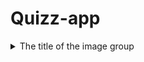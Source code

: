 # Quizz-app
<details>
  <summary>The title of the image group</summary>
  <details>
    <summary>First page</summary>
    <img src="/readme-images/Sign-in-page.png" name="First-page">
  </details>
  <details>
    <summary>Log in page</summary>
    <img src="/readme-images/Log-in-page.png" name="Log-in-page">
  </details>
  <details>
    <summary>Sign up page</summary>
    <img src="/readme-images/Sign-up-page.png" name="Sign-up-page">
  </details>
  <details>
    <summary>Sign up user error page</summary>
    <img src="/readme-images/Sign-up-user-error.png" name="Sign-up-user-error">
  </details>
  <details>
    <summary>Sign up user fields page</summary>
    <img src="/readme-images/Sign-up-fields-error.png" name="Sign-up-fields-error">
  </details>
  <details>
    <summary>Main page</summary>
    <img src="/readme-images/Main-page.png" name="Main-page">
  </details>
  <details>
    <summary>Questions page</summary>
    <img src="/readme-images/Questions-page.png" name="Questions-page">
  </details>
  <details>
    <summary>Questions after checking answers</summary>
    <img src="/readme-images/Questions-checked-page.png" name="Questions-checked-page">
  </details>
  <details>
    <summary>User page</summary>
    <img src="/readme-images/User-page.png" name="User-page">
  </details>
</details>
